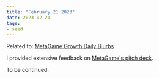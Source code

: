 ```yaml
---
title: "February 21 2023"
date: 2023-02-21
tags:
- seed
---
```


Related to: [MetaGame Growth Daily Blurbs](/notes/MetaGame%20Growth%20Daily%20Blurbs)

I provided extensive feedback on [MetaGame's pitch deck](https://www.figma.com/file/n36ggiRBQEGzRUbGxWfkMX/Meta-Game-(Copy)?node-id=7562%3A7097&t=2moQxqm3jL5kXxir-0). 

To be continued. 


